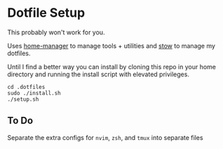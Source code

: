 # Dotfile Setup

This probably won't work for you.

Uses [home-manager](https://nix-community.github.io/home-manager/) to manage tools + utilities and [stow](https://www.gnu.org/software/stow/) to manage my dotfiles.

Until I find a better way you can install by cloning this repo in your home directory and running the install script with elevated privileges.
```
cd .dotfiles
sudo ./install.sh
./setup.sh
```

## To Do
Separate the extra configs for `nvim`, `zsh`, and `tmux` into separate files

